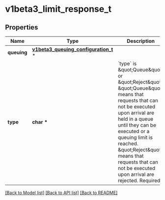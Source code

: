 # v1beta3_limit_response_t

## Properties
Name | Type | Description | Notes
------------ | ------------- | ------------- | -------------
**queuing** | [**v1beta3_queuing_configuration_t**](v1beta3_queuing_configuration.md) \* |  | [optional] 
**type** | **char \*** | &#x60;type&#x60; is \&quot;Queue\&quot; or \&quot;Reject\&quot;. \&quot;Queue\&quot; means that requests that can not be executed upon arrival are held in a queue until they can be executed or a queuing limit is reached. \&quot;Reject\&quot; means that requests that can not be executed upon arrival are rejected. Required. | 

[[Back to Model list]](../README.md#documentation-for-models) [[Back to API list]](../README.md#documentation-for-api-endpoints) [[Back to README]](../README.md)


